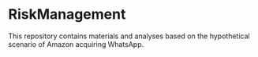# RiskManagement
This repository contains materials and analyses based on the hypothetical scenario of Amazon acquiring WhatsApp. 
